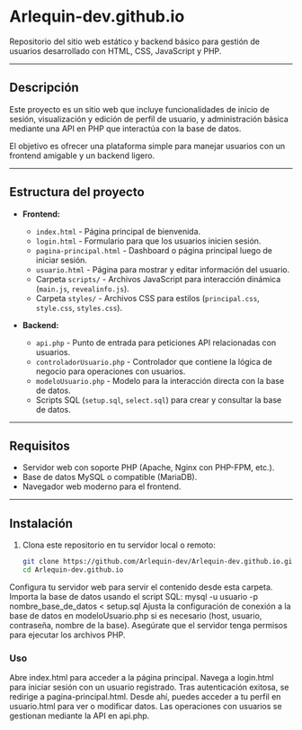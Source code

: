 # Arlequin-dev.github.io

Repositorio del sitio web estático y backend básico para gestión de usuarios desarrollado con HTML, CSS, JavaScript y PHP.

---

## Descripción

Este proyecto es un sitio web que incluye funcionalidades de inicio de sesión, visualización y edición de perfil de usuario, y administración básica mediante una API en PHP que interactúa con la base de datos. 

El objetivo es ofrecer una plataforma simple para manejar usuarios con un frontend amigable y un backend ligero.

---

## Estructura del proyecto

- **Frontend:**
  - `index.html` - Página principal de bienvenida.
  - `login.html` - Formulario para que los usuarios inicien sesión.
  - `pagina-principal.html` - Dashboard o página principal luego de iniciar sesión.
  - `usuario.html` - Página para mostrar y editar información del usuario.
  - Carpeta `scripts/` - Archivos JavaScript para interacción dinámica (`main.js`, `revealinfo.js`).
  - Carpeta `styles/` - Archivos CSS para estilos (`principal.css`, `style.css`, `styles.css`).

- **Backend:**
  - `api.php` - Punto de entrada para peticiones API relacionadas con usuarios.
  - `controladorUsuario.php` - Controlador que contiene la lógica de negocio para operaciones con usuarios.
  - `modeloUsuario.php` - Modelo para la interacción directa con la base de datos.
  - Scripts SQL (`setup.sql`, `select.sql`) para crear y consultar la base de datos.

---

## Requisitos

- Servidor web con soporte PHP (Apache, Nginx con PHP-FPM, etc.).
- Base de datos MySQL o compatible (MariaDB).
- Navegador web moderno para el frontend.

---

## Instalación

1. Clona este repositorio en tu servidor local o remoto:

   ```bash
   git clone https://github.com/Arlequin-dev/Arlequin-dev.github.io.git
   cd Arlequin-dev.github.io
Configura tu servidor web para servir el contenido desde esta carpeta.
Importa la base de datos usando el script SQL:
mysql -u usuario -p nombre_base_de_datos < setup.sql
Ajusta la configuración de conexión a la base de datos en modeloUsuario.php si es necesario (host, usuario, contraseña, nombre de la base).
Asegúrate que el servidor tenga permisos para ejecutar los archivos PHP.

### Uso
Abre index.html para acceder a la página principal.
Navega a login.html para iniciar sesión con un usuario registrado.
Tras autenticación exitosa, se redirige a pagina-principal.html.
Desde ahí, puedes acceder a tu perfil en usuario.html para ver o modificar datos.
Las operaciones con usuarios se gestionan mediante la API en api.php.
